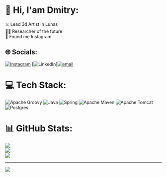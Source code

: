 # 💫 Hi, I'am Dmitry:
☠️ Lead 3d Artist in Lunas<br>👨‍🚀 Researcher of the future <br>🤝 Found me Instagram


## 🌐 Socials:
[![Instagram](https://img.shields.io/badge/Instagram-%23E4405F.svg?logo=Instagram&logoColor=white)](https://instagram.com/dm.lex) [![LinkedIn](https://img.shields.io/badge/LinkedIn-%230077B5.svg?logo=linkedin&logoColor=white)][![email](https://img.shields.io/badge/Email-D14836?logo=gmail&logoColor=white)](mailto:dijoker95@gmail.com) 

# 💻 Tech Stack:
![Apache Groovy](https://img.shields.io/badge/Apache%20Groovy-4298B8.svg?style=for-the-badge&logo=Apache+Groovy&logoColor=white) ![Java](https://img.shields.io/badge/java-%23ED8B00.svg?style=for-the-badge&logo=openjdk&logoColor=white) ![Spring](https://img.shields.io/badge/spring-%236DB33F.svg?style=for-the-badge&logo=spring&logoColor=white) ![Apache Maven](https://img.shields.io/badge/Apache%20Maven-C71A36?style=for-the-badge&logo=Apache%20Maven&logoColor=white) ![Apache Tomcat](https://img.shields.io/badge/apache%20tomcat-%23F8DC75.svg?style=for-the-badge&logo=apache-tomcat&logoColor=black) ![Postgres](https://img.shields.io/badge/postgres-%23316192.svg?style=for-the-badge&logo=postgresql&logoColor=white)
# 📊 GitHub Stats:
![](https://github-readme-stats.vercel.app/api?username=last00010&theme=dark&hide_border=false&include_all_commits=true&count_private=true)<br/>
![](https://nirzak-streak-stats.vercel.app/?user=last00010&theme=dark&hide_border=false)<br/>
![](https://github-readme-stats.vercel.app/api/top-langs/?username=last00010&theme=dark&hide_border=false&include_all_commits=true&count_private=true&layout=compact)

---
[![](https://visitcount.itsvg.in/api?id=last00010&icon=2&color=1)](https://visitcount.itsvg.in)

<!-- Proudly created with GPRM ( https://gprm.itsvg.in ) -->
